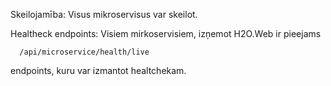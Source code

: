 Skeilojamība:
Visus mikroservisus var skeilot.

Healtheck endpoints:
Visiem mirkoservisiem, izņemot H2O.Web ir pieejams 
```
  /api/microservice/health/live
```
endpoints, kuru var izmantot healtchekam.
